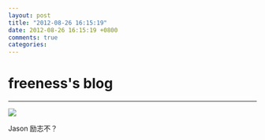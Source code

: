 ```yaml
---
layout: post
title: "2012-08-26 16:15:19"
date: 2012-08-26 16:15:19 +0800
comments: true
categories: 
---
```


# freeness's blog

----------

![](http://okqmqrbgo.bkt.clouddn.com/201208261615191.jpg)

>
Jason 励志不？